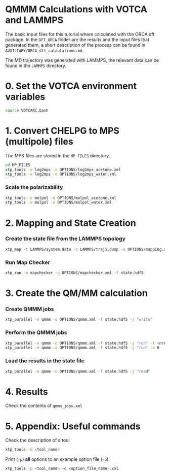 # QMMM Calculations with VOTCA and LAMMPS
The basic input files for this tutorial where calculated with the ORCA dft package. In the `DFT_ORCA` folder are the results and the input files that generated them, a short description of the process can be found in `AUXILIARY/ORCA_dft_calculations.md`.

The MD trajectory was generated with LAMMPS, the relevant data can be found in the `LAMMPS` directory.
# 0. Set the VOTCA environment variables
```bash
source VOTCARC.bash
```
# 1. Convert CHELPG to MPS (multipole) files
The MPS files are stored in the `MP_FILES` directory.
```bash
cd MP_FILES
xtp_tools -e log2mps -o OPTIONS/log2mps_acetone.xml
xtp_tools -e log2mps -o OPTIONS/log2mps_water.xml
```

### Scale the polarizability

```bash
xtp_tools -e molpol -o OPTIONS/molpol_acetone.xml
xtp_tools -e molpol -o OPTIONS/molpol_water.xml
```

# 2. Mapping and State Creation

### Create the state file from the LAMMPS topology
```bash
xtp_map -t LAMMPS/system.data -c LAMMPS/traj1.dump -s OPTIONS/mapping.xml -f state.hdf5
```

### Run Map Checker
```bash
xtp_run -e mapchecker -o OPTIONS/mapchecker.xml -f state.hdf5
```

# 3. Create the QM/MM calculation
### Create QMMM jobs
```bash
xtp_parallel -e qmmm -o OPTIONS/qmmm.xml -f state.hdf5 -j "write"
```
### Perform the QMMM jobs
```bash
xtp_parallel -e qmmm -o OPTIONS/qmmm.xml -f state.hdf5 -j "run" -t <nrOfProcesses> -x <threadsPerProcess>
xtp_parallel -e qmmm -o OPTIONS/qmmm.xml -f state.hdf5 -j "run" -x 6
```

### Load the results in the state file
```bash
xtp_parallel -e qmmm -o OPTIONS/qmmm.xml -f state.hdf5 -j "read"
```

# 4. Results

Check the contents of `qmmm_jobs.xml`

# 5. Appendix: Useful commands
Check the description of a tool

```bash
xtp_tools -d <tool_name>
```

Print (`-p`) **all** options to an example option file (`-o`).

```bash
xtp_tools -p <tool_name> -o <option_file_name>.xml
```